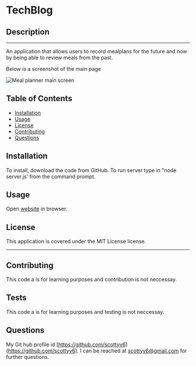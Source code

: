 # TechBlog

 ## Description
  ---
  An application that allows users to record mealplans for the future and now by being able to review meals from the past.


  Below is a screenshot of the main page

  ![Meal planner main screen](./images/screenshot1.png)
  
  ## Table of Contents
  - [Installation](#installation)
  - [Usage](#usage)
  - [License](#license)
  - [Contributing](#contributing)
  - [Questions](#questions)
  
  ## Installation
  To install, download the code from GitHub. To run server type in "node server.js' from the command prompt.
  
  ## Usage
  <!-- update line below -->
  Open [website](https://secure-garden-16153.herokuapp.com/) in browser. 
  
  ## License
  This application is covered under the MIT License license.
  
  ---
  ## Contributing
  This code a is for learning purposes and contribution is not neccessay.
  
  ## Tests
  This code a is for learning purposes and testing is not neccessay.
  
  ## Questions
  My Git hub profile id [https://github.com/scottyv6](https://github.com/scottyv6).
  I can be reached at [scottyv6@gmail.com](mailto:scottyv6@gmail.com) for further questions.